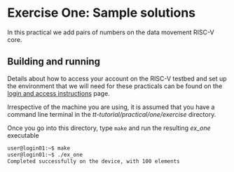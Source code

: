 # Exercise One: Sample solutions

In this practical we add pairs of numbers on the data movement RISC-V core.

## Building and running

Details about how to access your account on the RISC-V testbed and set up the environment that we will need for these practicals can be found on the [login and access instructions](https://github.com/RISCVtestbed/tt-tutorial/blob/main/practical/general/RV-testbed.md) page.

Irrespective of the machine you are using, it is assumed that you have a command line terminal in the _tt-tutorial/practical/one/exercise_ directory.

Once you go into this directory, type `make` and run the resulting _ex_one_ executable

```bash
user@login01:~$ make
user@login01:~$ ./ex_one
Completed successfully on the device, with 100 elements
```
